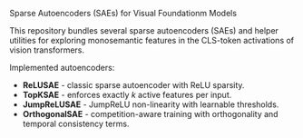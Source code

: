 Sparse Autoencoders (SAEs) for Visual Foundationm Models

This repository bundles several sparse autoencoders (SAEs) and helper utilities for exploring monosemantic features in the CLS-token activations of vision transformers.

Implemented autoencoders:

* **ReLUSAE** - classic sparse autoencoder with ReLU sparsity.
* **TopKSAE** - enforces exactly *k* active features per input.
* **JumpReLUSAE** - JumpReLU non-linearity with learnable thresholds.
* **OrthogonalSAE** - competition-aware training with orthogonality and temporal consistency terms.
